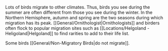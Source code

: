 Lots of birds migrate to other climates. Thus, birds you see during the summer are often different from those you see during the winter. In the Northern Hemisphere, autumn and spring are the two seasons during which migration has its peak. [[General/Ornithologist|Ornithologists]] and birders often flock to popular migration sites such as [[Locations/Helgoland - Heligoland|Helgoland]] to find rarities to add to their life list. 

Some birds [[General/Non-Migratory Birds|do not migrate]]. 
